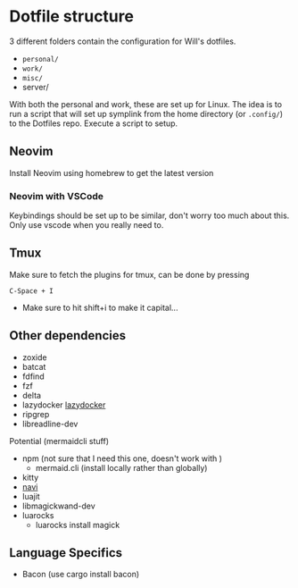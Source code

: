 # Dotfile structure

3 different folders contain the configuration for Will's dotfiles.

- `personal/`
- `work/`
- `misc/`
- server/

With both the personal and work, these are set up for Linux. The idea is to run a script that will set up symplink from the home directory (or `.config/`) to the Dotfiles repo. Execute a script to setup.

## Neovim

Install Neovim using homebrew to get the latest version

### Neovim with VSCode

Keybindings should be set up to be similar, don't worry too much about this. Only use vscode when you really need to.

## Tmux

Make sure to fetch the plugins for tmux, can be done by pressing

```
C-Space + I
```

- Make sure to hit shift+i to make it capital...

## Other dependencies

- zoxide
- batcat
- fdfind
- fzf
- delta
- lazydocker [lazydocker](https://github.com/jesseduffield/lazydocker)
- ripgrep
- libreadline-dev

Potential (mermaidcli stuff)

- npm (not sure that I need this one, doesn't work with )
  - mermaid.cli (install locally rather than globally)
- kitty
- [navi](https://github.com/denisidoro/navi?tab=readme-ov-file)
- luajit
- libmagickwand-dev
- luarocks
  - luarocks install magick

## Language Specifics

- Bacon (use cargo install bacon)

